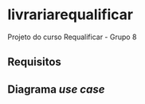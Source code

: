 # livrariarequalificar
Projeto do curso Requalificar - Grupo 8

## Requisitos

## Diagrama *use case* 
